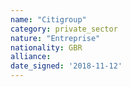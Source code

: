 ```yaml
---
name: "Citigroup"
category: private_sector
nature: "Entreprise"
nationality: GBR
alliance: 
date_signed: '2018-11-12'
---
```

    